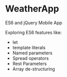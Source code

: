# WeatherApp
ES6 and jQuery Mobile App

Exploring ES6 features like:

* let
* template literals
* Named parameters
* Spread operators
* Rest Parameters
* Array de-structuring
